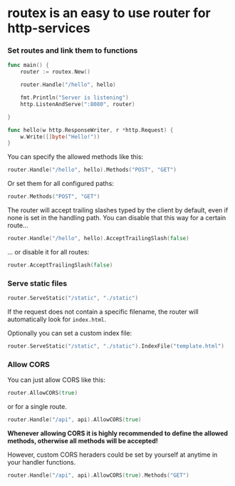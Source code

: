 
# routex is an easy to use router for http-services 

### Set routes and link them to functions

```go
func main() {
	router := routex.New()

	router.Handle("/hello", hello)

	fmt.Println("Server is listening")
	http.ListenAndServe(":8080", router)

}

func hello(w http.ResponseWriter, r *http.Request) {
    w.Write([]byte("Hello!"))
}
```

You can specify the allowed methods like this:
```go
router.Handle("/hello", hello).Methods("POST", "GET")
```

Or set them for all configured paths:
```go
router.Methods("POST", "GET")
```

The router will accept trailing slashes typed by the client by default, even if none is set in the handling path.
You can disable that this way for a certain route...
```go
router.Handle("/hello", hello).AcceptTrailingSlash(false)
```
... or disable it for all routes:
```go
router.AcceptTrailingSlash(false)
```

### Serve static files

```go
router.ServeStatic("/static", "./static")
```

If the request does not contain a specific filename, the router will automatically look for `index.html`.

Optionally you can set a custom index file:
```go
router.ServeStatic("/static", "./static").IndexFile("template.html")
```

### Allow CORS

You can just allow CORS like this:
```go
router.AllowCORS(true)
```

or for a single route.
```go
router.Handle("/api", api).AllowCORS(true)
```

**Whenever allowing CORS it is highly recommended to define the allowed methods, otherwise all methods will be accepted!**

However, custom CORS heraders could be set by yourself at anytime in your handler functions.

```go
router.Handle("/api", api).AllowCORS(true).Methods("GET")
```

